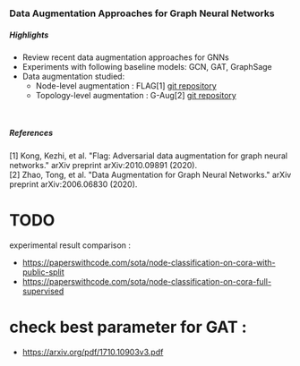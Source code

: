 ### Data Augmentation Approaches for Graph Neural Networks

##### Highlights
- Review recent data augmentation approaches for GNNs
- Experiments with following baseline models: GCN, GAT, GraphSage
- Data augmentation studied:  
    - Node-level augmentation : FLAG[1] [git repository](https://github.com/devnkong/FLAG)
    - Topology-level augmentation : G-Aug[2] [git repository](https://github.com/zhao-tong/GAug)
    

<br>

##### References
[1] Kong, Kezhi, et al. "Flag: Adversarial data augmentation for graph neural networks." arXiv preprint arXiv:2010.09891 (2020).<br>
[2] Zhao, Tong, et al. "Data Augmentation for Graph Neural Networks." arXiv preprint arXiv:2006.06830 (2020).


# TODO
experimental result comparison :
- https://paperswithcode.com/sota/node-classification-on-cora-with-public-split
- https://paperswithcode.com/sota/node-classification-on-cora-full-supervised

# check best parameter for GAT : 
- https://arxiv.org/pdf/1710.10903v3.pdf